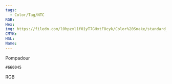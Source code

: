 ```yaml
---
tags:
  - Color/Tag/NTC
RGB:
Hex:
img: https://filedn.com/l0hpzxl1f01yT7GHxtF8cyk/Color%20Snake/standard_csv_to_svg/%23/660045.svg
CMYK:
HSL:
Name:
---
```

Pompadour
```palette
#660045
```
RGB
